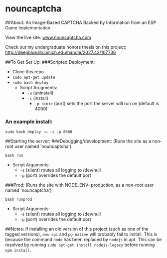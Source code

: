 nouncaptcha
===========

##About:
An Image-Based CAPTCHA Backed by Information from an ESP Game Implementation

View the live site: www.nouncaptcha.com

Check out my undergraduate honors thesis on this project: http://deepblue.lib.umich.edu/handle/2027.42/107736

##To Get Set Up:
###Scripted Deployment:
* Clone this repo
* ```sudo apt-get update```
* ```sudo bash deploy```
    * Script Arugments:
        * ```-u``` (uninstall)
        * ```-i``` (install)
            * ```-p <int>``` (port) sets the port the server will run on (default is 4000)

### An example install:
```sudo bash deploy -u -i -p 8080```

##Starting the server:
###Debugging/development:
(Runs the site as a non-root user named 'nouncaptcha')

```bash run```
* Script Arguments:
    * ```-s``` (silent) routes all logging to /dev/null
    * ```-p``` (port) overrides the default port

###Prod:
(Runs the site with NODE_ENV=production, as a non-root user named 'nouncaptcha')

```bash runprod```
* Script Arguments:
    * ```-s``` (silent) routes all logging to /dev/null
    * ```-p``` (port) overrides the default port

##Notes:
If installing an old version of this project (such as one of the tagged versions), ```aws-api``` and ```pg-native``` will probably fail to install. 
This is because the command ```node``` has been replaced by ```nodejs``` in apt. 
This can be resolved by running ```sudo apt-get install nodejs-legacy``` before running ```npm install```.
